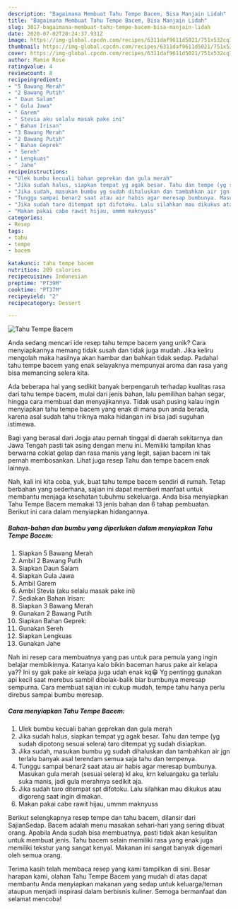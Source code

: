 ```yaml
---
description: "Bagaimana Membuat Tahu Tempe Bacem, Bisa Manjain Lidah"
title: "Bagaimana Membuat Tahu Tempe Bacem, Bisa Manjain Lidah"
slug: 3017-bagaimana-membuat-tahu-tempe-bacem-bisa-manjain-lidah
date: 2020-07-02T20:24:37.931Z
image: https://img-global.cpcdn.com/recipes/6311daf9611d5021/751x532cq70/tahu-tempe-bacem-foto-resep-utama.jpg
thumbnail: https://img-global.cpcdn.com/recipes/6311daf9611d5021/751x532cq70/tahu-tempe-bacem-foto-resep-utama.jpg
cover: https://img-global.cpcdn.com/recipes/6311daf9611d5021/751x532cq70/tahu-tempe-bacem-foto-resep-utama.jpg
author: Mamie Rose
ratingvalue: 4
reviewcount: 8
recipeingredient:
- "5 Bawang Merah"
- "2 Bawang Putih"
- " Daun Salam"
- " Gula Jawa"
- " Garem"
- " Stevia aku selalu masak pake ini"
- " Bahan Irisan"
- "3 Bawang Merah"
- "2 Bawang Putih"
- " Bahan Geprek"
- " Sereh"
- " Lengkuas"
- " Jahe"
recipeinstructions:
- "Ulek bumbu kecuali bahan geprekan dan gula merah"
- "Jika sudah halus, siapkan tempat yg agak besar. Tahu dan tempe (yg sudah dipotong sesuai selera) taro ditempat yg sudah disiapkan."
- "Jika sudah, masukan bumbu yg sudah dihaluskan dan tambahkan air jgn terlalu banyak asal terendam semua saja tahu dan tempenya."
- "Tunggu sampai benar2 saat atau air habis agar meresap bumbunya. Masukan gula merah (sesuai selera) kl aku, krn keluargaku ga terlalu suka manis, jadi gula merahnya sedikit aja."
- "Jika sudah taro ditempat spt difotoku. Lalu silahkan mau dikukus atau digoreng saat ingin dimakan."
- "Makan pakai cabe rawit hijau, ummm maknyuss"
categories:
- Resep
tags:
- tahu
- tempe
- bacem

katakunci: tahu tempe bacem 
nutrition: 209 calories
recipecuisine: Indonesian
preptime: "PT39M"
cooktime: "PT37M"
recipeyield: "2"
recipecategory: Dessert

---
```



![Tahu Tempe Bacem](https://img-global.cpcdn.com/recipes/6311daf9611d5021/751x532cq70/tahu-tempe-bacem-foto-resep-utama.jpg)

Anda sedang mencari ide resep tahu tempe bacem yang unik? Cara menyiapkannya memang tidak susah dan tidak juga mudah. Jika keliru mengolah maka hasilnya akan hambar dan bahkan tidak sedap. Padahal tahu tempe bacem yang enak selayaknya mempunyai aroma dan rasa yang bisa memancing selera kita.

Ada beberapa hal yang sedikit banyak berpengaruh terhadap kualitas rasa dari tahu tempe bacem, mulai dari jenis bahan, lalu pemilihan bahan segar, hingga cara membuat dan menyajikannya. Tidak usah pusing kalau ingin menyiapkan tahu tempe bacem yang enak di mana pun anda berada, karena asal sudah tahu triknya maka hidangan ini bisa jadi suguhan istimewa.

Bagi yang berasal dari Jogja atau pernah tinggal di daerah sekitarnya dan Jawa Tengah pasti tak asing dengan menu ini. Memiliki tampilan khas berwarna coklat gelap dan rasa manis yang legit, sajian bacem ini tak pernah membosankan. Lihat juga resep Tahu dan tempe bacem enak lainnya.


Nah, kali ini kita coba, yuk, buat tahu tempe bacem sendiri di rumah. Tetap berbahan yang sederhana, sajian ini dapat memberi manfaat untuk membantu menjaga kesehatan tubuhmu sekeluarga. Anda bisa menyiapkan Tahu Tempe Bacem memakai 13 jenis bahan dan 6 tahap pembuatan. Berikut ini cara dalam menyiapkan hidangannya.

<!--inarticleads1-->

##### Bahan-bahan dan bumbu yang diperlukan dalam menyiapkan Tahu Tempe Bacem:

1. Siapkan 5 Bawang Merah
1. Ambil 2 Bawang Putih
1. Siapkan  Daun Salam
1. Siapkan  Gula Jawa
1. Ambil  Garem
1. Ambil  Stevia (aku selalu masak pake ini)
1. Sediakan  Bahan Irisan:
1. Siapkan 3 Bawang Merah
1. Gunakan 2 Bawang Putih
1. Siapkan  Bahan Geprek:
1. Gunakan  Sereh
1. Siapkan  Lengkuas
1. Gunakan  Jahe


Nah ini resep cara membuatnya yang pas untuk para pemula yang ingin belajar membikinnya. Katanya kalo bikin baceman harus pake air kelapa ya?? Ini sy gak pake air kelapa juga udah enak kq😁 Yg pentingg gunakan api kecil saat merebus sambil dibolak-balik biar bumbunya meresap sempurna. Cara membuat sajian ini cukup mudah, tempe tahu hanya perlu direbus sampai bumbu meresap. 

<!--inarticleads2-->

##### Cara menyiapkan Tahu Tempe Bacem:

1. Ulek bumbu kecuali bahan geprekan dan gula merah
1. Jika sudah halus, siapkan tempat yg agak besar. Tahu dan tempe (yg sudah dipotong sesuai selera) taro ditempat yg sudah disiapkan.
1. Jika sudah, masukan bumbu yg sudah dihaluskan dan tambahkan air jgn terlalu banyak asal terendam semua saja tahu dan tempenya.
1. Tunggu sampai benar2 saat atau air habis agar meresap bumbunya. Masukan gula merah (sesuai selera) kl aku, krn keluargaku ga terlalu suka manis, jadi gula merahnya sedikit aja.
1. Jika sudah taro ditempat spt difotoku. Lalu silahkan mau dikukus atau digoreng saat ingin dimakan.
1. Makan pakai cabe rawit hijau, ummm maknyuss


Berikut selengkapnya resep tempe dan tahu bacem, dilansir dari SajianSedap. Bacem adalah menu masakan sehari-hari yang sering dibuat orang. Apabila Anda sudah bisa membuatnya, pasti tidak akan kesulitan untuk membuat jenis. Tahu bacem selain memiliki rasa yang enak juga memiliki tekstur yang sangat kenyal. Makanan ini sangat banyak digemari oleh semua orang. 

Terima kasih telah membaca resep yang kami tampilkan di sini. Besar harapan kami, olahan Tahu Tempe Bacem yang mudah di atas dapat membantu Anda menyiapkan makanan yang sedap untuk keluarga/teman ataupun menjadi inspirasi dalam berbisnis kuliner. Semoga bermanfaat dan selamat mencoba!
